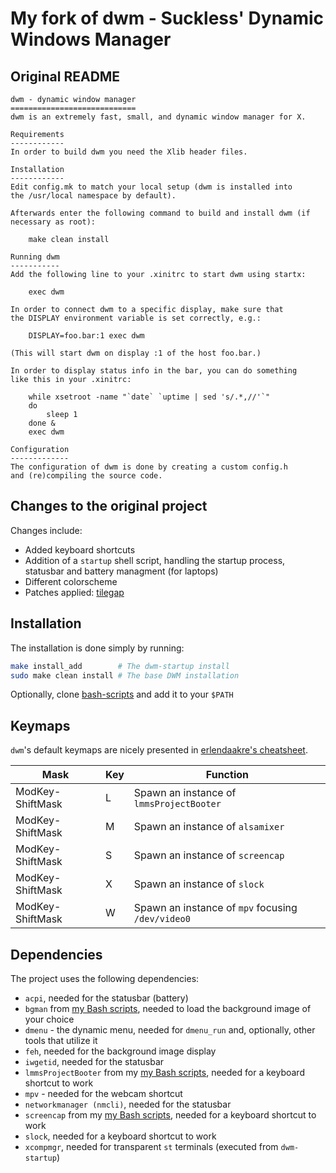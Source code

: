 
# My fork of dwm - Suckless' Dynamic Windows Manager

## Original README

```
dwm - dynamic window manager
============================
dwm is an extremely fast, small, and dynamic window manager for X.

Requirements
------------
In order to build dwm you need the Xlib header files.

Installation
------------
Edit config.mk to match your local setup (dwm is installed into
the /usr/local namespace by default).

Afterwards enter the following command to build and install dwm (if
necessary as root):

    make clean install

Running dwm
-----------
Add the following line to your .xinitrc to start dwm using startx:

    exec dwm

In order to connect dwm to a specific display, make sure that
the DISPLAY environment variable is set correctly, e.g.:

    DISPLAY=foo.bar:1 exec dwm

(This will start dwm on display :1 of the host foo.bar.)

In order to display status info in the bar, you can do something
like this in your .xinitrc:

    while xsetroot -name "`date` `uptime | sed 's/.*,//'`"
    do
    	sleep 1
    done &
    exec dwm

Configuration
-------------
The configuration of dwm is done by creating a custom config.h
and (re)compiling the source code.
```

## Changes to the original project

Changes include:
- Added keyboard shortcuts
- Addition of a `startup` shell script, handling the startup process, statusbar and battery managment (for laptops)
- Different colorscheme
- Patches applied: [tilegap](https://dwm.suckless.org/patches/tilegap/)

## Installation

The installation is done simply by running:

```sh
make install_add        # The dwm-startup install
sudo make clean install # The base DWM installation
```

Optionally, clone [bash-scripts](https://github.com/bratpeki/bash-scripts) and add it to your `$PATH`

## Keymaps

`dwm`'s default keymaps are nicely presented in [erlendaakre's cheatsheet](https://gist.github.com/erlendaakre/12eb90eef84a3ab81f7b531e516c9594).

| Mask             | Key    | Function                                            |
| -------          | ------ | --------------------------------------------------- |
| ModKey-ShiftMask | L      | Spawn an instance of `lmmsProjectBooter`            |
| ModKey-ShiftMask | M      | Spawn an instance of `alsamixer`                    |
| ModKey-ShiftMask | S      | Spawn an instance of `screencap`                    |
| ModKey-ShiftMask | X      | Spawn an instance of `slock`                        |
| ModKey-ShiftMask | W      | Spawn an instance of `mpv` focusing `/dev/video0`   |

## Dependencies

The project uses the following dependencies:

- `acpi`, needed for the statusbar (battery)
- `bgman` from [my Bash scripts](https://github.com/bratpeki/bash-scripts), needed to load the background image of your choice
- `dmenu` - the dynamic menu, needed for `dmenu_run` and, optionally, other tools that utilize it
- `feh`, needed for the background image display
- `iwgetid`, needed for the statusbar
- `lmmsProjectBooter` from my [my Bash scripts](https://github.com/bratpeki/bash-scripts), needed for a keyboard shortcut to work
- `mpv` - needed for the webcam shortcut
- `networkmanager (nmcli)`, needed for the statusbar
- `screencap` from my [my Bash scripts](https://github.com/bratpeki/bash-scripts), needed for a keyboard shortcut to work
- `slock`, needed for a keyboard shortcut to work
- `xcompmgr`, needed for transparent `st` terminals (executed from `dwm-startup`)

